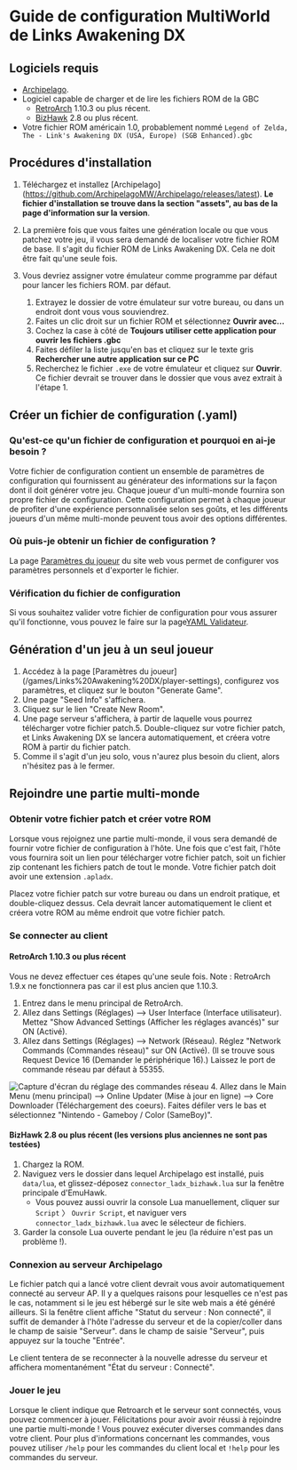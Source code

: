 # Guide de configuration MultiWorld de Links Awakening DX

## Logiciels requis

- [Archipelago](https://github.com/ArchipelagoMW/Archipelago/releases). 
- Logiciel capable de charger et de lire les fichiers ROM de la GBC
    - [RetroArch](https://retroarch.com?page=platforms) 1.10.3 ou plus récent.
    - [BizHawk](https://tasvideos.org/BizHawk) 2.8 ou plus récent.
- Votre fichier ROM américain 1.0, probablement nommé `Legend of Zelda, The - Link's Awakening DX (USA, Europe) (SGB Enhanced).gbc`

## Procédures d'installation

1. Téléchargez et installez [Archipelago] (<https://github.com/ArchipelagoMW/Archipelago/releases/latest>). **Le fichier d'installation se trouve dans la section "assets", au bas de la page d'information sur la version**.
2. La première fois que vous faites une génération locale ou que vous patchez votre jeu, il vous sera demandé de localiser votre fichier ROM de base.
   Il s'agit du fichier ROM de Links Awakening DX. Cela ne doit être fait qu'une seule fois.

3. Vous devriez assigner votre émulateur comme programme par défaut pour lancer les fichiers ROM. par défaut.

    1. Extrayez le dossier de votre émulateur sur votre bureau, ou dans un endroit dont vous vous souviendrez.
    2. Faites un clic droit sur un fichier ROM et sélectionnez **Ouvrir avec...**
    3. Cochez la case à côté de **Toujours utiliser cette application pour ouvrir les fichiers .gbc**
    4. Faites défiler la liste jusqu'en bas et cliquez sur le texte gris **Rechercher une autre application sur ce PC**
    5. Recherchez le fichier `.exe` de votre émulateur et cliquez sur **Ouvrir**. Ce fichier devrait se trouver dans le dossier que vous avez extrait à l'étape 1.

## Créer un fichier de configuration (.yaml)

### Qu'est-ce qu'un fichier de configuration et pourquoi en ai-je besoin ?

Votre fichier de configuration contient un ensemble de paramètres de configuration qui fournissent au générateur des informations sur la façon dont il doit générer votre jeu.
Chaque joueur d'un multi-monde fournira son propre fichier de configuration. Cette configuration permet à chaque joueur
de profiter d'une expérience personnalisée selon ses goûts, et les différents joueurs d'un même multi-monde peuvent tous avoir des options différentes.

### Où puis-je obtenir un fichier de configuration ?

La page [Paramètres du joueur](/games/Links%20Awakening%20DX/player-settings) du site web vous permet de configurer vos paramètres personnels et d'exporter le fichier.

### Vérification du fichier de configuration

Si vous souhaitez valider votre fichier de configuration pour vous assurer qu'il fonctionne, vous pouvez le faire sur la page[YAML Validateur](/check).

## Génération d'un jeu à un seul joueur

1. Accédez à la page [Paramètres du joueur] (/games/Links%20Awakening%20DX/player-settings), configurez vos paramètres, et cliquez sur le bouton "Generate Game".
2. Une page "Seed Info" s'affichera.
3. Cliquez sur le lien "Create New Room".
4. Une page serveur s'affichera, à partir de laquelle vous pourrez télécharger votre fichier patch.5. Double-cliquez sur votre fichier patch, et Links Awakening DX se lancera automatiquement, et créera votre ROM à partir du fichier patch.
6. Comme il s'agit d'un jeu solo, vous n'aurez plus besoin du client, alors n'hésitez pas à le fermer.

## Rejoindre une partie multi-monde

### Obtenir votre fichier patch et créer votre ROM

Lorsque vous rejoignez une partie multi-monde, il vous sera demandé de fournir votre fichier de configuration à l'hôte. Une fois que c'est fait, l'hôte vous fournira soit un lien pour télécharger votre fichier patch, soit un fichier zip contenant les fichiers patch de tout le monde. Votre fichier patch doit avoir une extension `.apladx`.

Placez votre fichier patch sur votre bureau ou dans un endroit pratique, et double-cliquez dessus. Cela devrait lancer automatiquement le client et créera votre ROM au même endroit que votre fichier patch.

### Se connecter au client

#### RetroArch 1.10.3 ou plus récent

Vous ne devez effectuer ces étapes qu'une seule fois. Note : RetroArch 1.9.x ne fonctionnera pas car il est plus ancien que 1.10.3.

1. Entrez dans le menu principal de RetroArch.
2. Allez dans Settings (Réglages) --> User Interface (Interface utilisateur). Mettez "Show Advanced Settings (Afficher les réglages avancés)" sur ON (Activé).
3. Allez dans Settings (Réglages) --> Network (Réseau). Réglez "Network Commands (Commandes réseau)" sur ON (Activé). (Il se trouve sous Request Device 16 (Demander le périphérique 16).) 
   Laissez le port de commande réseau par défaut à 55355.

![Capture d'écran du réglage des commandes réseau](/static/generated/docs/A%20Link%20to%20the%20Past/retroarch-network-commands-en.png)
4. Allez dans le Main Menu (menu principal) --> Online Updater (Mise à jour en ligne) --> Core Downloader (Téléchargement des coeurs). Faites défiler vers le bas et sélectionnez "Nintendo - Gameboy / Color (SameBoy)".

#### BizHawk 2.8 ou plus récent (les versions plus anciennes ne sont pas testées)

1. Chargez la ROM.
2. Naviguez vers le dossier dans lequel Archipelago est installé, puis `data/lua`, et glissez-déposez `connector_ladx_bizhawk.lua` sur la fenêtre principale d'EmuHawk.
    - Vous pouvez aussi ouvrir la console Lua manuellement, cliquer sur `Script` 〉 `Ouvrir Script`, et naviguer vers
      `connector_ladx_bizhawk.lua` avec le sélecteur de fichiers.
3. Garder la console Lua ouverte pendant le jeu (la réduire n'est pas un problème !).

### Connexion au serveur Archipelago

Le fichier patch qui a lancé votre client devrait vous avoir automatiquement connecté au serveur AP. Il y a quelques
raisons pour lesquelles ce n'est pas le cas, notamment si le jeu est hébergé sur le site web mais a été généré ailleurs. Si la fenêtre
client affiche "Statut du serveur : Non connecté", il suffit de demander à l'hôte l'adresse du serveur et de la copier/coller dans le champ de saisie "Serveur".
dans le champ de saisie "Serveur", puis appuyez sur la touche "Entrée".

Le client tentera de se reconnecter à la nouvelle adresse du serveur et affichera momentanément "État du serveur : Connecté".

### Jouer le jeu

Lorsque le client indique que Retroarch et le serveur sont connectés, vous pouvez commencer à jouer. Félicitations pour avoir
avoir réussi à rejoindre une partie multi-monde ! Vous pouvez exécuter diverses commandes dans votre client.
Pour plus d'informations concernant les commandes, vous pouvez utiliser `/help` pour les commandes du client local et `!help` pour les commandes du serveur.